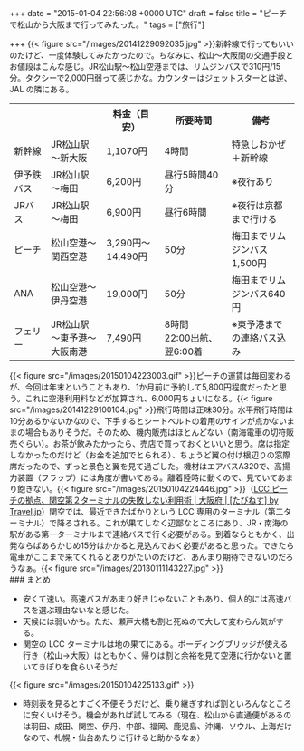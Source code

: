 
+++
date = "2015-01-04 22:56:08 +0000 UTC"
draft = false
title = "ピーチで松山から大阪まで行ってみたった。"
tags = ["旅行"]

+++
{{< figure src="/images/20141229092035.jpg"  >}}新幹線で行ってもいいのだけど、一度体験してみたかったので。ちなみに、松山～大阪間の交通手段とお値段はこんな感じ。JR松山駅～松山空港までは、リムジンバスで310円/15分。タクシーで2,000円弱って感じかな。カウンターはジェットスターとは逆、JAL の隣にある。

<table>
    <tbody><tr>
    <th></th>
    <th></th>
    <th>料金（目安）</th>
    <th>所要時間</th>
    <th>備考</th>
    </tr>
    <tr>
    <td>新幹線</td>
    <td>JR松山駅～新大阪</td>
    <td>1,1070円</td>
    <td>4時間</td>
    <td>特急しおかぜ＋新幹線</td>
    </tr>
    <tr>
    <td>伊予鉄バス</td>
    <td>JR松山駅～梅田</td>
    <td>6,200円</td>
    <td>昼行5時間40分</td>
    <td>※夜行あり</td>
    </tr>
    <tr>
    <td>JRバス</td>
    <td>JR松山駅～梅田</td>
    <td>6,900円</td>
    <td>昼行6時間</td>
    <td>※夜行は京都まで行ける</td>
    </tr>
    <tr>
    <td>ピーチ</td>
    <td>松山空港～関西空港</td>
    <td>3,290円～14,490円</td>
    <td>50分</td>
    <td>梅田までリムジンバス1,500円</td>
    </tr>
    <tr>
    <td>ANA</td>
    <td>松山空港～伊丹空港</td>
    <td>19,000円</td>
    <td>50分</td>
    <td>梅田までリムジンバス640円</td>
    </tr>
    <tr>
    <td>フェリー</td>
    <td>JR松山駅～東予港～大阪南港</td>
    <td>7,490円</td>
    <td>8時間　22:00出航、翌6:00着</td>
    <td>※東予港までの連絡バス込み</td>
    </tr>
</tbody></table>{{< figure src="/images/20150104223003.gif"  >}}ピーチの運賃は毎回変わるが、今回は年末ということもあり、1か月前に予約して5,800円程度だったと思う。これに空港利用料などが加算され、6,000円ちょいになる。{{< figure src="/images/20141229100104.jpg"  >}}飛行時間は正味30分。水平飛行時間は10分あるかないかなので、下手するとシートベルトの着用のサインが点かないままの場合もありそうだ。そのため、機内販売はほとんどない（南海電車の切符販売ぐらい）。お茶が飲みたかったら、売店で買っておくといいと思う。席は指定しなかったのだけど（お金を追加でとられる）、ちょうど翼の付け根辺りの窓際席だったので、ずっと景色と翼を見て過ごした。機材はエアバスA320で、高揚力装置（フラップ）には角度が書いてある。離着陸時に動くので、見ていてあまり飽きない。{{< figure src="/images/20150104224446.jpg"  >}}（<a href="http://guide.travel.co.jp/howto/11/">LCC ピーチの拠点、関空第２ターミナルの失敗しない利用術 | 大阪府 | [たびねす] by Travel.jp</a>）関空では、最近できたばかりという LCC 専用のターミナル（第二ターミナル）で降ろされる。これが果てしなく辺鄙なところにあり、JR・南海の駅がある第一ターミナルまで連絡バスで行く必要がある。到着ならともかく、出発ならばあらかじめ15分はかかると見込んでおく必要があると思った。できたら電車がここまで来てくれるとありがたいのだけど、あんまり期待できないのだろうなぁ。{{< figure src="/images/20130111143227.jpg"  >}}<br/>


<div class="section">
    ### まとめ
    
<ul>
<li>安くて速い。高速バスがあまり好きじゃないこともあり、個人的には高速バスを選ぶ理由ないなと感じた。</li>
<li>天候には弱いかも。ただ、瀬戸大橋も割と死ぬので大して変わらん気がする。</li>
<li>関空の LCC ターミナルは地の果てにある。ボーディングブリッジが使える行き（松山→大阪）はともかく、帰りは割と余裕を見て空港に行かないと置いてきぼりを食らいそうだ</li>
</ul>{{< figure src="/images/20150104225133.gif"  >}}<br/>


<ul>
<li>時刻表を見るとすごく不便そうだけど、乗り継ぎすれば割といろんなところに安くいけそう。機会があれば試してみる（現在、松山から直通便があるのは羽田、成田、関空、伊丹、中部、福岡、鹿児島、沖縄、ソウル、上海だけなので、札幌・仙台あたりに行けると助かるなぁ）</li>
</ul>
</div>

